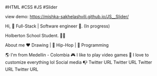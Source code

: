 #HTML #CSS #JS #Slider

view demo: https://mishka-sakhelashvili.github.io/JS__Slider/


Hi, 🐔
Full-Stack | Software engineer 🤖. (In progress)

Holberton School Student. 👨‍💻

About me
❤️ Drawing | 🖤 Hip-Hop | 💙 Programming

🌎 I'm from Medellin - Colombia
🎮 I like to play video games
💎 I love to customize everything lol
Social media 📭
Twitter URL Twitter URL Twitter URL Twitter URL